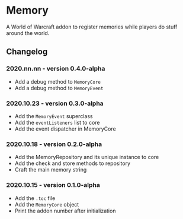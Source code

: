 # Memory

A World of Warcraft addon to register memories while players do stuff around the world.

## Changelog

### 2020.nn.nn - version 0.4.0-alpha
* Add a debug method to `MemoryCore`
* Add a debug method to `MemoryEvent`

### 2020.10.23 - version 0.3.0-alpha
* Add the `MemoryEvent` superclass
* Add the `eventListeners` list to core
* Add the event dispatcher in MemoryCore

### 2020.10.18 - version 0.2.0-alpha
* Add the MemoryRepository and its unique instance to core
* Add the check and store methods to repository
* Craft the main memory string

### 2020.10.15 - version 0.1.0-alpha
* Add the `.toc` file
* Add the `MemoryCore` object
* Print the addon number after initialization
